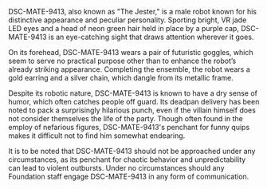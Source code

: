 DSC-MATE-9413, also known as "The Jester," is a male robot known for his distinctive appearance and peculiar personality. Sporting bright, VR jade LED eyes and a head of neon green hair held in place by a purple cap, DSC-MATE-9413 is an eye-catching sight that draws attention wherever it goes. 

On its forehead, DSC-MATE-9413 wears a pair of futuristic goggles, which seem to serve no practical purpose other than to enhance the robot’s already striking appearance. Completing the ensemble, the robot wears a gold earring and a silver chain, which dangle from its metallic frame.

Despite its robotic nature, DSC-MATE-9413 is known to have a dry sense of humor, which often catches people off guard. Its deadpan delivery has been noted to pack a surprisingly hilarious punch, even if the villain himself does not consider themselves the life of the party. Though often found in the employ of nefarious figures, DSC-MATE-9413's penchant for funny quips makes it difficult not to find him somewhat endearing. 

It is to be noted that DSC-MATE-9413 should not be approached under any circumstances, as its penchant for chaotic behavior and unpredictability can lead to violent outbursts. Under no circumstances should any Foundation staff engage DSC-MATE-9413 in any form of communication.
